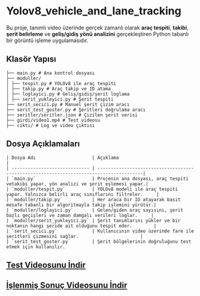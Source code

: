 # Yolov8_vehicle_and_lane_tracking
Bu proje, tanımlı video üzerinde gerçek zamanlı olarak **araç tespiti**, **takibi**, **şerit belirleme** ve **geliş/gidiş yönü analizini** gerçekleştiren Python tabanlı bir görüntü işleme uygulamasıdır.

## Klasör Yapısı ##
    ├── main.py # Ana kontrol dosyası
    ├── moduller/
    │ ├── tespit.py # YOLOv8 ile araç tespiti
    │ ├── takip.py # Araç takip ve ID atama
    │ ├── loglayici.py # Geliş/gidiş/şerit loglama
    │ ├── serit_yukleyici.py # Şerit tespiti
    ├── serit_secici.py # Manuel şerit çizim aracı
    ├── serit_test_goster.py # Şeritleri doğrulama aracı
    ├── seritler/seritler.json # Çizilen şerit verisi
    ├── girdi/video1.mp4 # Test videosu
    ├── cikti/ # Log ve video çıktısı

## Dosya Açıklamaları ##

    | Dosya Adı                     | Açıklama                                                                               |
    | ----------------------------- | ---------------------------------------------------------------------------------------|
    | `main.py`                     | Projenin ana dosyası, araç tespiti vetakibi yapar, yön analizi ve şerit eşlemesi yapar.| 
    | `moduller/tespit.py`          | YOLOv8 modeli ile araç tespiti yapar. Yalnızca belirli araç sınıflarını filtreler.     |
    | `moduller/takip.py`           | Her araca bir ID atayarak basit mesafe tabanlı bir algoritmayla takip işlemini yürütür.|
    | `moduller/loglayici.py`       | Gelen/giden araç sayısını, şerit bazlı geçişleri ve zaman damgalı verileri loglar.     |
    | `moduller/serit_yukleyici.py` | Şerit tanımlarını yükler ve bir noktanın hangi şeride ait olduğunu tespit eder.        |
    | `serit_secici.py`             | Kullanıcının video üzerinde fare ile şeritleri çizmesini sağlar.                       |
    | `serit_test_goster.py`        | Şerit bölgelerinin doğruluğunu test etmek için kullanılır. 

## [Test Videosunu İndir](https://drive.google.com/file/d/1v5Hh2fll-8pAtMIrMuP1mIsLRkn9lnN-/view?usp=sharing) ## 

## [İşlenmiş Sonuç Videosunu İndir](https://drive.google.com/file/d/1V60vCSv-gAfhNB3mM55zURU1JXkbPTVX/view?usp=sharing) ##
